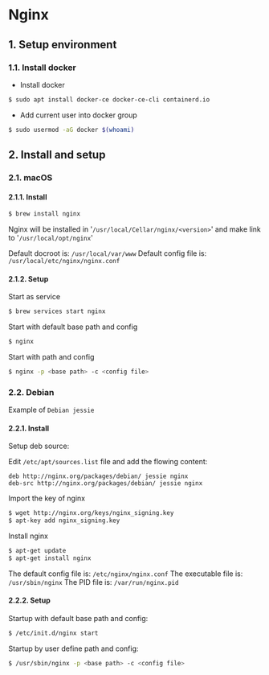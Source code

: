 # Nginx

## 1. Setup environment

### 1.1. Install docker

- Install docker

```bash
$ sudo apt install docker-ce docker-ce-cli containerd.io
```

- Add current user into docker group

```bash
$ sudo usermod -aG docker $(whoami)
```

## 2. Install and setup

### 2.1. macOS

#### 2.1.1. Install

```bash
$ brew install nginx
```

Nginx will be installed in '`/usr/local/Cellar/nginx/<version>`' and make link to '`/usr/local/opt/nginx`'

Default docroot is: `/usr/local/var/www`
Default config file is: `/usr/local/etc/nginx/nginx.conf`

#### 2.1.2. Setup

Start as service

```bash
$ brew services start nginx
```

Start with default base path and config

```bash
$ nginx
```

Start with path and config

```bash
$ nginx -p <base path> -c <config file>
```

### 2.2. Debian

Example of `Debian jessie`

#### 2.2.1. Install

Setup deb source:

Edit `/etc/apt/sources.list` file and  add the flowing content:

```paint
deb http://nginx.org/packages/debian/ jessie nginx
deb-src http://nginx.org/packages/debian/ jessie nginx
```

Import the key of nginx

```bash
$ wget http://nginx.org/keys/nginx_signing.key
$ apt-key add nginx_signing.key
```

Install nginx

```bash
$ apt-get update
$ apt-get install nginx
```

The default config file is: `/etc/nginx/nginx.conf`
The executable file is: `/usr/sbin/nginx`
The PID file is: `/var/run/nginx.pid`

#### 2.2.2. Setup

Startup with default base path and config:

```bash
$ /etc/init.d/nginx start
```

Startup by user define path and config:

```bash
$ /usr/sbin/nginx -p <base path> -c <config file>
```
